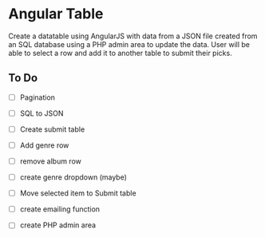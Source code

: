 # Angular Table #

Create a datatable using AngularJS with data from a JSON file created from an SQL database using a PHP admin area to update the data. User will be able to select a row and add it to another table to submit their picks.

## To Do ##

- [ ] Pagination
- [ ] SQL to JSON
- [ ] Create submit table
- [ ] Add genre row
- [ ] remove album row
- [ ] create genre dropdown (maybe)
- [ ] Move selected item to Submit table
- [ ] create emailing function
- [ ] create PHP admin area

